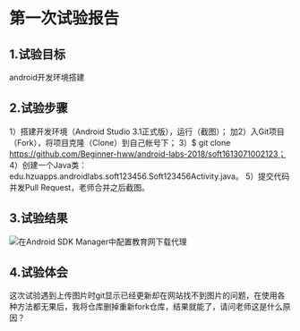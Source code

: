 # 第一次试验报告

## 1.试验目标
android开发环境搭建

## 2.试验步骤
1）搭建开发环境（Android Studio 3.1正式版），运行（截图）；
加2）入Git项目（Fork），将项目克隆（Clone）到自己帐号下；
3）$ git clone https://github.com/Beginner-hww/android-labs-2018/soft1613071002123；
4）创建一个Java类：edu.hzuapps.androidlabs.soft123456.Soft123456Activity.java。
5）提交代码并发Pull Request，老师合并之后截图。

## 3.试验结果
![在Android SDK Manager中配置教育网下载代理](https://raw.githubusercontent.com/Beginner-hww/android-labs-2018/master/soft1613071002123/1613071002123.PNG "配置教育网下载代理")

## 4.试验体会
这次试验遇到上传图片时git显示已经更新却在网站找不到图片的问题，在使用各种方法都无果后，我将仓库删掉重新fork仓库，结果就能了，请问老师这是什么原因？
